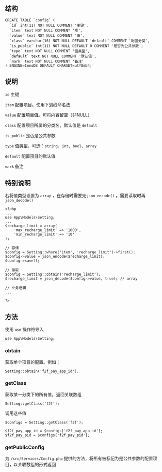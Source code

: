 ## 结构
```
CREATE TABLE `config` (
  `id` int(11) NOT NULL COMMENT '主键',
  `item` text NOT NULL COMMENT '项',
  `value` text NOT NULL COMMENT '值',
  `class` varchar(16) NOT NULL DEFAULT 'default' COMMENT '配置分类',
  `is_public` int(11) NOT NULL DEFAULT 0 COMMENT '是否为公共参数',
  `type` text NOT NULL COMMENT '值类型',
  `default` text NOT NULL COMMENT '默认值',
  `mark` text NOT NULL COMMENT '备注'
) ENGINE=InnoDB DEFAULT CHARSET=utf8mb4;
```
## 说明
`id` 主键

`item` 配置项目。使用下划线命名法

`value` 配置项目值。可将内容留空（非NULL）

`class` 配置项目所属的分类名，默认值是 `default`

`is_public` 是否是公共参数

`type` 值类型，可选：`string`、`int`、`bool`、`array`

`default` 配置项目的默认值

`mark` 备注

## 特别说明
若将值类型设置为 `array` ，在存储时需要先 j`son_encode()` ，需要读取时再 `json_decode()`
```
<?php
...
use App\Models\Setting;
...
$recharge_limit = array(
    'max_recharge_limit' => '1000',
    'min_recharge_limit' => '10'
);

// 存储
$config = Setting::where('item', 'recharge_limit')->first();
$config->value = json_encode($recharge_limit);
$config->save();

// 读取
$config = Setting::obtain('recharge_limit');
$recharge_limit = json_decode($config->value, true); // array

// 业务逻辑
...

?>
```
## 方法
使用 `use` 操作符导入
```
use App\Models\Setting;
```
### obtain
获取单个项目的配置。例如：
```
Setting::obtain('f2f_pay_app_id');
```
### getClass
获取某一分类下的所有值，返回关联数组
```
Setting::getClass('f2f');
```
调用这些值
```
$configs = Setting::getClass('f2f');

$f2f_pay_app_id = $configs['f2f_pay_app_id'];
$f2f_pay_pid = $configs['f2f_pay_pid'];
```
### getPublicConfig
为 `/src/Services/Config.php` 提供的方法，将所有被标记为是公共参数的配置项目，以关联数组的形式返回
